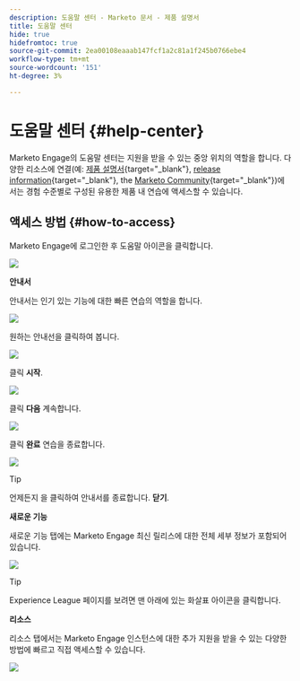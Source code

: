 ```yaml
---
description: 도움말 센터 - Marketo 문서 - 제품 설명서
title: 도움말 센터
hide: true
hidefromtoc: true
source-git-commit: 2ea00108eaaab147fcf1a2c81a1f245b0766ebe4
workflow-type: tm+mt
source-wordcount: '151'
ht-degree: 3%

---
```


# 도움말 센터 {#help-center}

Marketo Engage의 도움말 센터는 지원을 받을 수 있는 중앙 위치의 역할을 합니다. 다양한 리소스에 연결(예: [제품 설명서](/help/marketo/home.md){target="_blank"}, [release information](/help/marketo/release-notes/current.md){target="_blank"}, the [Marketo Community](https://nation.marketo.com/){target="_blank"})에서는 경험 수준별로 구성된 유용한 제품 내 연습에 액세스할 수 있습니다.

## 액세스 방법 {#how-to-access}

Marketo Engage에 로그인한 후 도움말 아이콘을 클릭합니다.

![](assets/help-center-1.png)

**안내서**

안내서는 인기 있는 기능에 대한 빠른 연습의 역할을 합니다.

![](assets/help-center-2.png)

원하는 안내선을 클릭하여 봅니다.

![](assets/help-center-3.png)

클릭 **시작**.

![](assets/help-center-4.png)

클릭 **다음** 계속합니다.

![](assets/help-center-5.png)

클릭 **완료** 연습을 종료합니다.

![](assets/help-center-6.png)

>[!TIP]
>
>언제든지 을 클릭하여 안내서를 종료합니다. **닫기**.

**새로운 기능**

새로운 기능 탭에는 Marketo Engage 최신 릴리스에 대한 전체 세부 정보가 포함되어 있습니다.

![](assets/help-center-7.png)

>[!TIP]
>
>Experience League 페이지를 보려면 맨 아래에 있는 화살표 아이콘을 클릭합니다.

**리소스**

리소스 탭에서는 Marketo Engage 인스턴스에 대한 추가 지원을 받을 수 있는 다양한 방법에 빠르고 직접 액세스할 수 있습니다.

![](assets/help-center-8.png)
